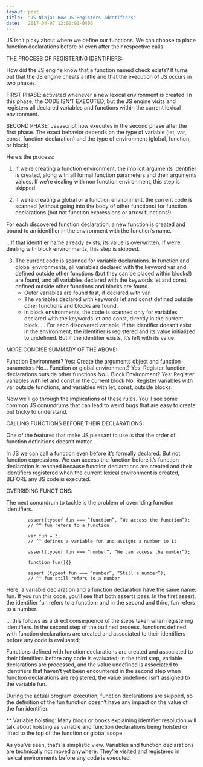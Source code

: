 ```yaml
---
layout: post
title:  "JS Ninja: How JS Registers Identifiers"
date:   2017-04-07 12:00:01-0400
---
```

JS isn’t picky about where we define our functions. We can choose to place function declarations before or even after their respective calls. 

THE PROCESS OF REGISTERING IDENTIFIERS:

How did the JS engine know that a function named check exists? It turns out that the JS engine cheats a little and that the execution of JS occurs in two phases.

FIRST PHASE: activated whenever a new lexical environment is created. In this phase, the CODE ISN’T EXECUTED, but the JS engine visits and registers all declared variables and functions within the current lexical environment.

SECOND PHASE: Javascript now executes in the second phase after the first phase. The exact behavior depends on the type of variable (let, var, const, function declaration) and the type of environment (global, function, or block).

Here’s the process:

1. If we’re creating a function environment, the implicit arguments identifier is created, along with all formal function parameters and their arguments values. If we’re dealing with non function environment, this step is skipped.

2. If we’re creating a global or a function environment, the current code is scanned (without going into the body of other functions) for function declarations (but not function expressions or arrow functions!)

For each discovered function declaration, a new function is created and bound to an identifier in the environment with the function’s name. 

…If that identifier name already exists, its value is overwritten. If we’re dealing with block environments, this step is skipped.

3. The current code is scanned for variable declarations. In function and global environments, all variables declared with the keyword var and defined outside other functions (but they can be placed within blocks!) are found, and all variables declared with the keywords let and const defined outside other functions and blocks are found.
	- Outer variables are found first, if declared with var.
	- The variables declared with keywords let and const defined outside other functions and blocks are found.
	- In block environments, the code is scanned only for variables declared with the keywords let and const, directly in the current block. 
		… For each discovered variable, if the identifier doesn’t exist in the environment, the identifier is registered and its value initialized to undefined. But if the identifier exists, it’s left with its value.

MORE CONCISE SUMMARY OF THE ABOVE:

Function Environment? 
	Yes: Create the arguments object and function parameters
	No…
Function or global environment?
	Yes: Register function declarations outside other functions
	No…
Block Environment?
	Yes: Register variables with let and const in the current block
	No: Register variables with var outside functions, and variables with let, const, outside blocks.

Now we’ll go through the implications of these rules. You’ll see some common JS conundrums that can lead to weird bugs that are easy to create but tricky to understand.

CALLING FUNCTIONS BEFORE THEIR DECLARATIONS:

One of the features that make JS pleasant to use is that the order of function definitions doesn’t matter. 

In JS we can call a function even before it’s formally declared. But not function expressions.
We can access the function before it’s function declaration is reached because function declarations are created and their identifiers registered when the current lexical environment is created, BEFORE any JS code is executed.

OVERRIDING FUNCTIONS:

The next conundrum to tackle is the problem of overriding function identifiers.

			assert(typeof fun === “function”, “We access the function”);
			// ^^ fun refers to a function

			var fun = 3; 
			// ^^ defines a variable fun and assigns a number to it

			assert(typeof fun === “number”, “We can access the number”);

			function fun(){}

			assert (typeof fun === “number”, “Still a number”);
			// ^^ fun still refers to a number

Here, a variable declaration and a function declaration have the same name: fun. If you run this code, you’ll see that both asserts pass. In the first assert, the identifier fun refers to a function; and in the second and third, fun refers to a number.

… this follows as a direct consequence of the steps taken when registering identifiers. In the second step of the outlined process, functions defined with function declarations are created and associated to their identifiers before any code is evaluated;

Functions defined with function declarations are created and associated to their identifiers before any code is evaluated; in the third step, variable declarations are processed, and the value undefined is associated to identifiers that haven’t yet been encountered in the second step when function declarations are registered, the value undefined isn’t assigned to the variable fun.

During the actual program execution, function declarations are skipped, so the definition of the fun function doesn’t have any impact on the value of the fun identifier.

** Variable hoisting: Many blogs or books explaining identifier resolution will talk about hoisting as variable and function declarations being hoisted or lifted to the top of the function or global scope.

As you’ve seen, that’s a simplistic view. Variables and function declarations are technically not moved anywhere. They’re visited and registered in lexical environments before any code is executed.
